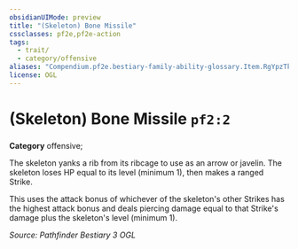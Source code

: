 ```yaml
---
obsidianUIMode: preview
title: "(Skeleton) Bone Missile"
cssclasses: pf2e,pf2e-action
tags:
  - trait/
  - category/offensive
aliases: "Compendium.pf2e.bestiary-family-ability-glossary.Item.RgYpzTk3XapgVeXZ"
license: OGL
---
```

# (Skeleton) Bone Missile `pf2:2`

### 

**Category** offensive; 




The skeleton yanks a rib from its ribcage to use as an arrow or javelin. The skeleton loses HP equal to its level (minimum 1), then makes a ranged Strike.

This uses the attack bonus of whichever of the skeleton's other Strikes has the highest attack bonus and deals piercing damage equal to that Strike's damage plus the skeleton's level (minimum 1).

*Source: Pathfinder Bestiary 3*
*OGL*